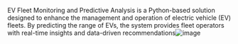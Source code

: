 EV Fleet Monitoring and Predictive Analysis is a Python-based solution designed to enhance the management and operation of electric vehicle (EV) fleets. By predicting the range of EVs, the system provides fleet operators with real-time insights and data-driven recommendations![image](https://github.com/user-attachments/assets/7a1e4458-0f12-4002-8c65-d93b44694f0c)
